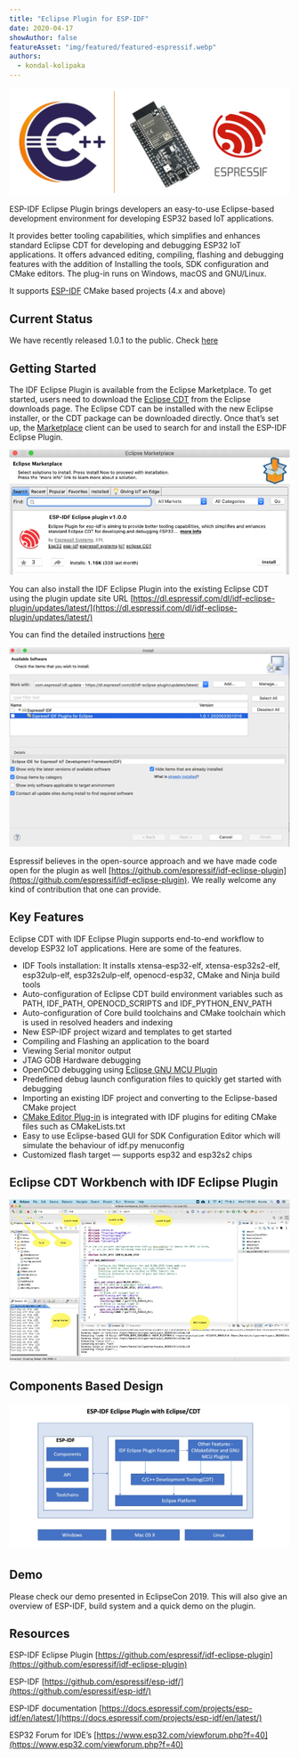 ```yaml
---
title: "Eclipse Plugin for ESP-IDF"
date: 2020-04-17
showAuthor: false
featureAsset: "img/featured/featured-espressif.webp"
authors:
  - kondal-kolipaka
---
```

![](img/eclipse-1.webp)

ESP-IDF Eclipse Plugin brings developers an easy-to-use Eclipse-based development environment for developing ESP32 based IoT applications.

It provides better tooling capabilities, which simplifies and enhances standard Eclipse CDT for developing and debugging ESP32 IoT applications. It offers advanced editing, compiling, flashing and debugging features with the addition of Installing the tools, SDK configuration and CMake editors. The plug-in runs on Windows, macOS and GNU/Linux.

It supports [ESP-IDF](https://github.com/espressif/esp-idf) CMake based projects (4.x and above)

## Current Status

We have recently released 1.0.1 to the public. Check [here](https://github.com/espressif/idf-eclipse-plugin/releases)

## Getting Started

The IDF Eclipse Plugin is available from the Eclipse Marketplace. To get started, users need to download the [Eclipse CDT](https://www.eclipse.org/downloads/packages/release/2020-03/r/eclipse-ide-cc-developers-includes-incubating-components) from the Eclipse downloads page. The Eclipse CDT can be installed with the new Eclipse installer, or the CDT package can be downloaded directly. Once that’s set up, the [Marketplace](https://marketplace.eclipse.org/content/esp-idf-eclipse-plugin) client can be used to search for and install the ESP-IDF Eclipse Plugin.

![](img/eclipse-2.webp)

You can also install the IDF Eclipse Plugin into the existing Eclipse CDT using the plugin update site URL [https://dl.espressif.com/dl/idf-eclipse-plugin/updates/latest/](https://dl.espressif.com/dl/idf-eclipse-plugin/updates/latest/)

You can find the detailed instructions [here](https://github.com/espressif/idf-eclipse-plugin#espressif-idf-eclipse-plugins)

![](img/eclipse-3.webp)

Espressif believes in the open-source approach and we have made code open for the plugin as well [https://github.com/espressif/idf-eclipse-plugin](https://github.com/espressif/idf-eclipse-plugin). We really welcome any kind of contribution that one can provide.

## Key Features

Eclipse CDT with IDF Eclipse Plugin supports end-to-end workflow to develop ESP32 IoT applications. Here are some of the features.

- IDF Tools installation: It installs xtensa-esp32-elf, xtensa-esp32s2-elf, esp32ulp-elf, esp32s2ulp-elf, openocd-esp32, CMake and Ninja build tools
- Auto-configuration of Eclipse CDT build environment variables such as PATH, IDF_PATH, OPENOCD_SCRIPTS and IDF_PYTHON_ENV_PATH
- Auto-configuration of Core build toolchains and CMake toolchain which is used in resolved headers and indexing
- New ESP-IDF project wizard and templates to get started
- Compiling and Flashing an application to the board
- Viewing Serial monitor output
- JTAG GDB Hardware debugging
- OpenOCD debugging using [Eclipse GNU MCU Plugin](https://gnu-mcu-eclipse.github.io/debug/openocd/)
- Predefined debug launch configuration files to quickly get started with debugging
- Importing an existing IDF project and converting to the Eclipse-based CMake project
- [CMake Editor Plug-in](https://github.com/15knots/cmakeed) is integrated with IDF plugins for editing CMake files such as CMakeLists.txt
- Easy to use Eclipse-based GUI for SDK Configuration Editor which will simulate the behaviour of idf.py menuconfig
- Customized flash target — supports esp32 and esp32s2 chips

## Eclipse CDT Workbench with IDF Eclipse Plugin

![](img/eclipse-4.webp)

## Components Based Design

![](img/eclipse-5.webp)

## Demo

Please check our demo presented in EclipseCon 2019. This will also give an overview of ESP-IDF, build system and a quick demo on the plugin.

## Resources

ESP-IDF Eclipse Plugin [https://github.com/espressif/idf-eclipse-plugin](https://github.com/espressif/idf-eclipse-plugin)

ESP-IDF [https://github.com/espressif/esp-idf/](https://github.com/espressif/esp-idf/)

ESP-IDF documentation [https://docs.espressif.com/projects/esp-idf/en/latest/](https://docs.espressif.com/projects/esp-idf/en/latest/)

ESP32 Forum for IDE’s [https://www.esp32.com/viewforum.php?f=40](https://www.esp32.com/viewforum.php?f=40)
